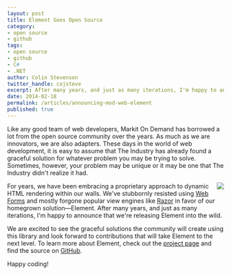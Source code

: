 ```yaml
---
layout: post
title: Element Goes Open Source
category: 
- open source
- github
tags: 
- open source
- github
- C#
- .NET
author: Colin Stevenson
twitter_handle: cojsteve
excerpt: After many years, and just as many iterations, I'm happy to announce that we're releasing Element into the wild.
date: 2014-02-18
permalink: /articles/announcing-mod-web-element
published: true
---
```


Like any good team of web developers, Markit On Demand has borrowed a lot from the open source community over the years. As much as we are innovators, we are also adapters. These days in the world of web development, it is easy to assume that The Industry has already found a graceful solution for whatever problem you may be trying to solve. Sometimes, however, your problem may be unique or it may be one that The Industry didn't realize it had. 

<a href="http://markitondemand.github.io/MOD.Web.Element/"><img src="http://markitondemand.github.io/MOD.Web.Element/Content/img/logo.png" class="img-responsive img-thumbnail" align="right" style="background-color:#fff"></a>For years, we have been embracing a proprietary approach to dynamic HTML rendering within our walls. We've stubbornly resisted using [Web Forms](http://www.asp.net/web-forms) and mostly forgone popular view engines like [Razor]( http://weblogs.asp.net/scottgu/archive/2010/07/02/introducing-razor.aspx) in favor of our homegrown solution&mdash;Element. After many years, and just as many iterations, I'm happy to announce that we're releasing Element into the wild. 

We are excited to see the graceful solutions the community will create using this library and look forward to contributions that will take Element to the next level. To learn more about Element, check out the [project page](http://markitondemand.github.io/MOD.Web.Element/) and find the source on [GitHub](https://github.com/markitondemand/MOD.Web.Element). 

Happy coding!

<!-- <p><iframe src="http://ghbtns.com/github-btn.html?user=markitondemand&repo=MOD.Web.Element&type=watch&size=large&count=true" allowtransparency="true" frameborder="0" scrolling="0" width="262" height="30"></iframe></p> -->